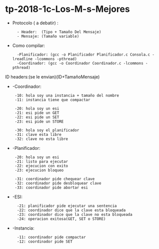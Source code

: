 # tp-2018-1c-Los-M-s-Mejores

* Protocolo ( a debatir)  : 

		- Header:  (Tipo + Tamaño Del Mensaje)
		- Mensaje: (Tamaño variable)

* Como compilar:

 		-Planificador: (gcc -o Planificador Planificador.c Consola.c -lreadline -lcommons -pthread)
 		-Coordinador: (gcc -o Coordinador Coordinador.c -lcommons -pthread)

ID headers:(se le envian)(ID+TamañoMensaje)
 * -Coordinador:

  		-10: hola soy una instancia + tamaño del nombre
  		-11: instancia tiene que compactar
		
  		-20: hola soy un esi
  		-21: esi pide un GET
  		-22: esi pide un SET
  		-23: esi pide un STORE
		
  		-30: hola soy el planificador
  		-31: clave esta libre
  		-32: clave no esta libre


 * -Planificador:

  		-20: hola soy un esi
  		-21: listo para ejecutar
  		-22: ejecucion con exito
  		-23: ejecucion bloqueo
  
  		-31: coordinador pide chequear clave  
  		-32: coordinador pide desbloquear clave
  		-33: coordinador pide abortar esi

* -ESI:
		
		-21: planificador pide ejecutar una sentencia
		-22: coordinador dice que la clave esta bloqueada
		-23: coordinador dice que la clave no esta bloqueada
		-24: operacion exitosa(GET, SET o STORE)
		
* -Instancia:

		-11: coordinador pide compactar
		-12: coordinador pide SET
